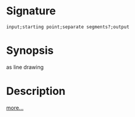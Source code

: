 # Signature
```vikid-signature
input;starting point;separate segments?;output
```

# Synopsis
as line drawing

# Description

[more...](https://www.html5canvastutorials.com/tutorials/html5-canvas-paths)